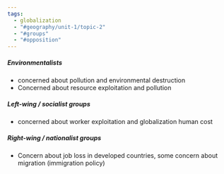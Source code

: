 ```yaml
---
tags:
  - globalization
  - "#geography/unit-1/topic-2"
  - "#groups"
  - "#opposition"
---
```

##### Environmentalists
- concerned about pollution and environmental destruction 
- Concerned about resource exploitation and pollution
##### Left-wing / socialist groups
- concerned about worker exploitation and globalization human cost
##### Right-wing / nationalist groups
- Concern about job loss in developed countries, some concern about migration (immigration policy)